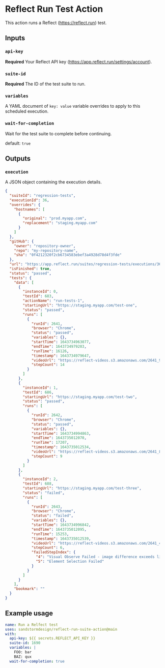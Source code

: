 # Reflect Run Test Action

This action runs a Reflect (https://reflect.run) test.

## Inputs

### `api-key`

**Required** Your Reflect API key (https://app.reflect.run/settings/account).

### `suite-id`

**Required** The ID of the test suite to run.

### `variables`

A YAML document of `key: value` variable overrides to apply to this scheduled execution.

### `wait-for-completion`

Wait for the test suite to complete before continuing.

default: `true`

## Outputs

### `execution`

A JSON object containing the execution details.

```json
{
  "suiteId": "regression-tests",
  "executionId": 36,
  "overrides": {
    "hostnames": [
      {
        "original": "prod.myapp.com",
        "replacement": "staging.myapp.com"
      }
    ]
  },
  "gitHub": {
    "owner": "repository-owner",
    "repo": "my-repository-name",
    "sha": "0f4212320f2cb6734583ebef3a4928d78d4f3fde"
  },
  "url": "https://app.reflect.run/suites/regression-tests/executions/36",
  "isFinished": true,
  "status": "passed",
  "tests": {
    "data": [
      {
        "instanceId": 0,
        "testId": 683,
        "actionName": "run-tests-1",
        "startingUrl": "https://staging.myapp.com/test-one",
        "status": "passed",
        "runs": [
          {
            "runId": 2641,
            "browser": "Chrome",
            "status": "passed",
            "variables": {},
            "startTime": 1643734963077,
            "endTime": 1643734979203,
            "runTime": 16126,
            "timestamp": 1643734979647,
            "videoUrl": "https://reflect-videos.s3.amazonaws.com/2641_969e.mp4",
            "stepCount": 14
          }
        ]
      },
      {
        "instanceId": 1,
        "testId": 686,
        "startingUrl": "https://staging.myapp.com/test-two",
        "status": "passed",
        "runs": [
          {
            "runId": 2642,
            "browser": "Chrome",
            "status": "passed",
            "variables": {},
            "startTime": 1643734994863,
            "endTime": 1643735012070,
            "runTime": 17207,
            "timestamp": 1643735012534,
            "videoUrl": "https://reflect-videos.s3.amazonaws.com/2641_89f7.mp4",
            "stepCount": 9
          }
        ]
      },
      {
        "instanceId": 2,
        "testId": 688,
        "startingUrl": "https://staging.myapp.com/test-three",
        "status": "failed",
        "runs": [
          {
            "runId": 2643,
            "browser": "Chrome",
            "status": "failed",
            "variables": {},
            "startTime": 1643734996842,
            "endTime": 1643735012095,
            "runTime": 15253,
            "timestamp": 1643735012539,
            "videoUrl": "https://reflect-videos.s3.amazonaws.com/2641_4e95.mp4",
            "stepCount": 6,
            "failedStepIndex": {
              "4": "Visual Observe Failed - image difference exceeds limit",
              "5": "Element Selection Failed"
            }
          }
        ]
      }
    ],
    "bookmark": ""
  }
}
```

## Example usage

```yaml
name: Run a Relfect test
uses: sandstormdesign/reflect-run-suite-action@main
with:
  api-key: ${{ secrets.REFLECT_API_KEY }}
  suite-id: 1690
  variables: |
    FOO: bar
    BAZ: qux
  wait-for-completion: true
```
